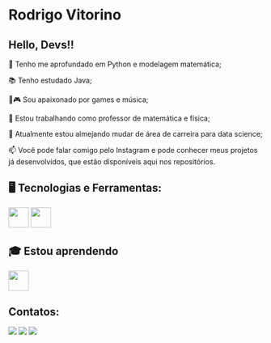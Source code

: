# Rodrigo Vitorino
## Hello, Devs!!

🤿 Tenho me aprofundado em Python e modelagem matemática;

📚 Tenho estudado Java;

🎸🎮 Sou apaixonado por games e música;

🔭 Estou trabalhando como professor de matemática e física;

🌱 Atualmente estou almejando mudar de área de carreira para data science;

📫 Você pode falar comigo pelo Instagram  e pode conhecer meus projetos já desenvolvidos, que estão disponíveis aqui nos repositórios.

## 🖥️ Tecnologias e Ferramentas:

<img src="https://cdn.jsdelivr.net/gh/devicons/devicon@latest/icons/mysql/mysql-original.svg" width="40" height="40" /> <img src="https://cdn.jsdelivr.net/gh/devicons/devicon@latest/icons/python/python-original.svg" width="40" height="40" />
          
## 🎓 Estou aprendendo

<img loading="lazy" src="https://cdn.jsdelivr.net/gh/devicons/devicon/icons/java/java-original.svg" width="40" height="40"/> 

## Contatos:

<div>
<a href="https://www.instagram.com/rodrigo_vitorin0/" target="_blank"><img loading="lazy" src="https://img.shields.io/badge/-Instagram-%23E4405F?style=for-the-badge&logo=instagram&logoColor=white" target="_blank"></a>
<a href = "mailto:rodrigovitorino@ufrrj.br"><img loading="lazy" src="https://img.shields.io/badge/Gmail-D14836?style=for-the-badge&logo=gmail&logoColor=white" target="_blank"></a>
<a href="www.linkedin.com/in/rodrigo-vitorino-santos" target="_blank"><img loading="lazy" src="https://img.shields.io/badge/-LinkedIn-%230077B5?style=for-the-badge&logo=linkedin&logoColor=white" target="_blank"></a>   
</div>



